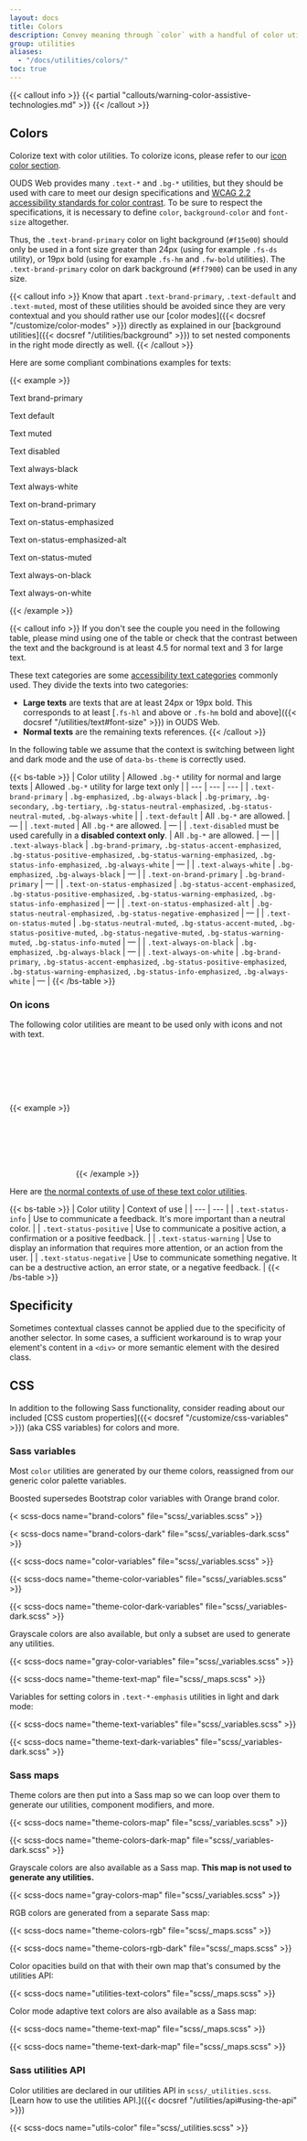 ```yaml
---
layout: docs
title: Colors
description: Convey meaning through `color` with a handful of color utility classes.
group: utilities
aliases:
  - "/docs/utilities/colors/"
toc: true
---
```


{{< callout info >}}
{{< partial "callouts/warning-color-assistive-technologies.md" >}}
{{< /callout >}}

## Colors

Colorize text with color utilities. To colorize icons, please refer to our [icon color section](#on-icons).

OUDS Web provides many `.text-*` and `.bg-*` utilities, but they should be used with care to meet our design specifications and [WCAG 2.2 accessibility standards for color contrast](https://www.w3.org/TR/WCAG/#distinguishable).
To be sure to respect the specifications, it is necessary to define `color`, `background-color` and `font-size` altogether.

Thus, the `.text-brand-primary` color on light background (`#f15e00`) should only be used in a font size greater than 24px (using for example `.fs-ds` utility), or 19px bold (using for example `.fs-hm` and `.fw-bold` utilities).
The `.text-brand-primary` color on dark background (`#ff7900`) can be used in any size.

{{< callout info >}}
Know that apart `.text-brand-primary`, `.text-default` and `.text-muted`, most of these utilities should be avoided since they are very contextual and you should rather use our [color modes]({{< docsref "/customize/color-modes" >}}) directly as explained in our [background utilities]({{< docsref "/utilities/background" >}}) to set nested components in the right mode directly as well.
{{< /callout >}}

Here are some compliant combinations examples for texts:

{{< example >}}
<p class="text-brand-primary p-short">Text brand-primary</p>
<p class="text-default p-short">Text default</p>
<p class="text-muted p-short">Text muted</p>
<p class="text-disabled p-short">Text disabled</p> <!-- TODO LM: Do we need any of the following ? -->
<p class="text-always-black p-short">Text always-black</p>
<p class="text-always-white p-short">Text always-white</p>
<p class="text-on-brand-primary bg-brand-primary p-short">Text on-brand-primary</p>
<p class="text-on-status-emphasized bg-status-info-emphasized p-short">Text on-status-emphasized</p>
<p class="text-on-status-emphasized-alt bg-status-neutral-emphasized p-short">Text on-status-emphasized-alt</p>
<p class="text-on-status-muted bg-status-info-muted p-short">Text on-status-muted</p>
<p class="text-always-on-black bg-always-black p-short">Text always-on-black</p>
<p class="text-always-on-white bg-always-white p-short">Text always-on-white</p>
{{< /example >}}

{{< callout info >}}
If you don't see the couple you need in the following table, please mind using one of the table or check that the contrast between the text and the background is at least 4.5 for normal text and 3 for large text.

These text categories are some [accessibility text categories](https://www.w3.org/TR/WCAG22/#dfn-large-scale) commonly used. They divide the texts into two categories:
- **Large texts** are texts that are at least 24px or 19px bold. This corresponds to at least [`.fs-hl` and above or `.fs-hm` bold and above]({{< docsref "/utilities/text#font-size" >}}) in OUDS Web.
- **Normal texts** are the remaining texts references.
{{< /callout >}}

In the following table we assume that the context is switching between light and dark mode and the use of `data-bs-theme` is correctly used.

{{< bs-table >}}
| Color utility | Allowed `.bg-*` utility for normal and large texts | Allowed `.bg-*` utility for large text only |
| --- | --- | --- |
| `.text-brand-primary` | `.bg-emphasized`, `.bg-always-black` | `.bg-primary`, `.bg-secondary`, `.bg-tertiary`, `.bg-status-neutral-emphasized`, `.bg-status-neutral-muted`, `.bg-always-white` |
| `.text-default` | All `.bg-*` are allowed. | — |
| `.text-muted` | All `.bg-*` are allowed. | — |
| `.text-disabled` must be used carefully in a **disabled context only**. | All `.bg-*` are allowed. | — |
| `.text-always-black` | `.bg-brand-primary`, `.bg-status-accent-emphasized`, `.bg-status-positive-emphasized`, `.bg-status-warning-emphasized`, `.bg-status-info-emphasized`, `.bg-always-white` | — |
| `.text-always-white` | `.bg-emphasized`, `.bg-always-black` | — |
| `.text-on-brand-primary` | `.bg-brand-primary` | — |
| `.text-on-status-emphasized` | `.bg-status-accent-emphasized`, `.bg-status-positive-emphasized`, `.bg-status-warning-emphasized`, `.bg-status-info-emphasized` | — |
| `.text-on-status-emphasized-alt` | `.bg-status-neutral-emphasized`, `.bg-status-negative-emphasized` | — |
| `.text-on-status-muted` | `.bg-status-neutral-muted`, `.bg-status-accent-muted`, `.bg-status-positive-muted`, `.bg-status-negative-muted`, `.bg-status-warning-muted`, `.bg-status-info-muted` | — |
| `.text-always-on-black` | `.bg-emphasized`, `.bg-always-black` | — |
| `.text-always-on-white` | `.bg-brand-primary`, `.bg-status-accent-emphasized`, `.bg-status-positive-emphasized`, `.bg-status-warning-emphasized`, `.bg-status-info-emphasized`, `.bg-always-white` | — |
{{< /bs-table >}}

### On icons

The following color utilities are meant to be used only with icons and not with text.

{{< example >}}
<svg width="8em" height="8em" class="text-status-info" aria-hidden="true">
  <use xlink:href="/docs/{{< param docs_version >}}/assets/img/ouds-web-sprite.svg#info"/>
</svg>
<svg width="8em" height="8em" class="text-status-positive" aria-hidden="true">
  <use xlink:href="/docs/{{< param docs_version >}}/assets/img/ouds-web-sprite.svg#tick-confirmation"/>
</svg>
<svg width="8em" height="8em" class="text-status-warning" aria-hidden="true">
  <use xlink:href="/docs/{{< param docs_version >}}/assets/img/ouds-web-sprite.svg#important"/>
</svg>
<svg width="8em" height="8em" class="text-status-negative" aria-hidden="true">
  <use xlink:href="/docs/{{< param docs_version >}}/assets/img/ouds-web-sprite.svg#error-severe"/>
</svg>
{{< /example >}}

Here are [the normal contexts of use of these text color utilities](https://unified-design-system.orange.com/472794e18/p/217ac6-colour/t/9b95834c2e).

{{< bs-table >}}
| Color utility | Context of use |
| --- | --- |
| `.text-status-info` | Use to communicate a feedback. It's more important than a neutral color. |
| `.text-status-positive` | Use to communicate a positive action, a confirmation or a positive feedback. |
| `.text-status-warning` | Use to display an information that requires more attention, or an action from the user. |
| `.text-status-negative` | Use to communicate something negative. It can be a destructive action, an error state, or a negative feedback. |
{{< /bs-table >}}

<!-- {{< example >}}
{{< colors.inline >}}
{{- range (index $.Site.Data "theme-colors") }}
<p class="text-{{ .name }}{{ with .contrast_color }} bg-{{ . }}{{ end }}">.text-{{ .name }}</p>
{{- end -}}
{{< /colors.inline >}}

<p class="text-body">.text-body</p>
<p class="text-body-emphasis">.text-body-emphasis</p>
<p class="text-body-secondary">.text-body-secondary</p>

<p class="text-black bg-white">.text-black</p>
<p class="text-white bg-black">.text-white</p>
{{< /example >}} -->

<!-- <details>
<summary>See Bootstrap examples that are incompatible with Orange Design System.</summary>
<br>
{{< design-callout-alert >}}
Some of the colors combinations below do not belong to the Orange Design System specifications, and do not meet accessibility standards.

Please refer to our [Orange's colors section]({{< docsref "/utilities/colors#colors" >}}) above and to the [Color guidelines](https://system.design.orange.com/0c1af118d/p/7059a5-colour/b/17b829) on the Orange Design System website.
{{< /design-callout-alert >}}

{{< example >}}
{{< colors.inline >}}
{{- range (index $.Site.Data "theme-colors") }}
<p class="text-{{ .name }}{{ with .contrast_color }} bg-{{ . }}{{ end }}">.text-{{ .name }}</p>
<p class="text-{{ .name }}-emphasis{{ with .contrast_color }} bg-{{ . }}{{ end }}">.text-{{ .name }}-emphasis</p>
{{- end -}}
{{< /colors.inline >}}

<p class="text-body">.text-body</p>
<p class="text-body-emphasis">.text-body-emphasis</p>
<p class="text-body-secondary">.text-body-secondary</p>
<p class="text-body-tertiary">.text-body-tertiary</p>

<p class="text-black bg-white">.text-black</p>
<p class="text-white bg-black">.text-white</p>
<p class="text-black-50 bg-white">.text-black-50</p>
<p class="text-white-50 bg-black">.text-white-50</p>
{{< /example >}}

{{< callout warning >}}
**Deprecation:** With the addition of `.text-opacity-*` utilities and CSS variables for text utilities, `.text-black-50` and `.text-white-50` are deprecated as of v5.1.0. They'll be removed in v6.0.0.
{{< /callout >}}
</details> -->

<!-- ## Opacity -->

## Specificity

Sometimes contextual classes cannot be applied due to the specificity of another selector. In some cases, a sufficient workaround is to wrap your element's content in a `<div>` or more semantic element with the desired class.

## CSS

<!-- TODO LM: The rest of it -->

In addition to the following Sass functionality, consider reading about our included [CSS custom properties]({{< docsref "/customize/css-variables" >}}) (aka CSS variables) for colors and more.

### Sass variables

Most `color` utilities are generated by our theme colors, reassigned from our generic color palette variables.

<!-- Boosted mod -->
Boosted supersedes Bootstrap color variables with Orange brand color.

{< scss-docs name="brand-colors" file="scss/_variables.scss" >}}

{< scss-docs name="brand-colors-dark" file="scss/_variables-dark.scss" >}}

{{< scss-docs name="color-variables" file="scss/_variables.scss" >}}

{{< scss-docs name="theme-color-variables" file="scss/_variables.scss" >}}

{{< scss-docs name="theme-color-dark-variables" file="scss/_variables-dark.scss" >}}

Grayscale colors are also available, but only a subset are used to generate any utilities.

{{< scss-docs name="gray-color-variables" file="scss/_variables.scss" >}}

{{< scss-docs name="theme-text-map" file="scss/_maps.scss" >}}

Variables for setting colors in `.text-*-emphasis` utilities in light and dark mode:

{{< scss-docs name="theme-text-variables" file="scss/_variables.scss" >}}

{{< scss-docs name="theme-text-dark-variables" file="scss/_variables-dark.scss" >}}

### Sass maps

Theme colors are then put into a Sass map so we can loop over them to generate our utilities, component modifiers, and more.

{{< scss-docs name="theme-colors-map" file="scss/_variables.scss" >}}

{{< scss-docs name="theme-colors-dark-map" file="scss/_variables-dark.scss" >}}

Grayscale colors are also available as a Sass map. **This map is not used to generate any utilities.**

{{< scss-docs name="gray-colors-map" file="scss/_variables.scss" >}}

RGB colors are generated from a separate Sass map:

{{< scss-docs name="theme-colors-rgb" file="scss/_maps.scss" >}}

{{< scss-docs name="theme-colors-rgb-dark" file="scss/_maps.scss" >}}

Color opacities build on that with their own map that's consumed by the utilities API:

{{< scss-docs name="utilities-text-colors" file="scss/_maps.scss" >}}

Color mode adaptive text colors are also available as a Sass map:

{{< scss-docs name="theme-text-map" file="scss/_maps.scss" >}}

{{< scss-docs name="theme-text-dark-map" file="scss/_maps.scss" >}}

### Sass utilities API

Color utilities are declared in our utilities API in `scss/_utilities.scss`. [Learn how to use the utilities API.]({{< docsref "/utilities/api#using-the-api" >}})

{{< scss-docs name="utils-color" file="scss/_utilities.scss" >}}
